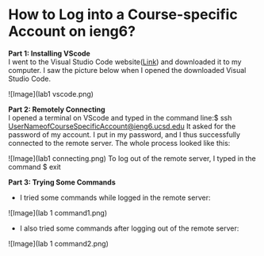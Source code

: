 # How to Log into a Course-specific Account on ieng6?

**Part 1: Installing VScode**\
I went to the Visual Studio Code website([Link](https://code.visualstudio.com)) and downloaded it to my computer.
I saw the picture below when I opened the downloaded Visual Studio Code.

![Image](lab1 vscode.png)


**Part 2: Remotely Connecting**\
I opened a terminal on VScode and typed in the command line:$ ssh UserNameofCourseSpecificAccount@ieng6.ucsd.edu
It asked for the password of my account. I put in my password, and I thus successfully connected to the remote server. The whole process looked like this:

![Image](lab1 connecting.png)
To log out of the remote server, I typed in the command $ exit


**Part 3: Trying Some Commands**
- I tried some commands while logged in the remote server:

![Image](lab 1 command1.png)

- I also tried some commands after logging out of the remote server:

![Image](lab 1 command2.png)
